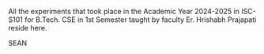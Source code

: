 
All the experiments that took place in the Academic Year 2024-2025 in ISC-S101 for B.Tech. CSE in 1st Semester taught by faculty Er. Hrishabh Prajapati reside here.



SEAN
